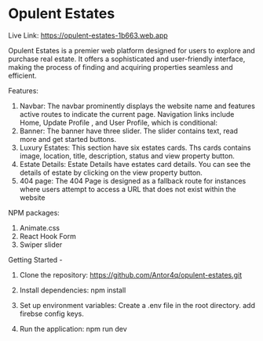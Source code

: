 # Opulent Estates

Live Link: https://opulent-estates-1b663.web.app

Opulent Estates is a premier web platform designed for users to explore and purchase real estate. 
It offers a sophisticated and user-friendly interface, making the process of finding and acquiring
properties seamless and efficient.

Features:
 1. Navbar: The navbar prominently displays the website name and features active routes to indicate
     the current page. Navigation links include Home, Update Profile , and User Profile, which is conditional:
 2. Banner: The banner have three slider. The slider contains text, read more and get started buttons.
 3. Luxury Estates: This section have six estates cards. Ths cards contains image, location, title, description, status and
    view property button.
 4. Estate Details: Estate Details have estates card details. You can see the details of estate by clicking
    on the view property button.
 5. 404 page: The 404 Page is designed as a fallback route for instances where users attempt to access a
    URL that does not exist within the website

 NPM packages:
  1. Animate.css
  2. React Hook Form
  3. Swiper slider
    
Getting Started -

 1. Clone the repository: https://github.com/Antor4q/opulent-estates.git

 2. Install dependencies: npm install

 3. Set up environment variables: Create a .env file in the root directory. add firebse config keys.
    
 4. Run the application: npm run dev
